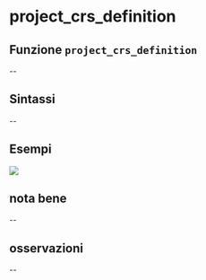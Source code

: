 # project\_crs\_definition

## Funzione `project_crs_definition`

--

## Sintassi

--

## Esempi

![](https://github.com/pigreco/HfcQGIS/tree/852bbb62a0d5b7739914d4de0ea5b1ebbb5d81d1/img/variabili/project_crs_definition/project_crs_definition1.png)

## nota bene

--

## osservazioni

--

